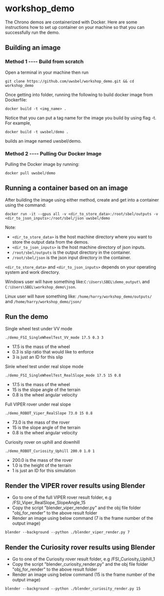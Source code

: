 # workshop_demo
The Chrono demos are containerized with Docker. Here are some instructions how to set up container on your machine so that you can successfully run the demo.

## Building an image
### Method 1 ---- Build from scratch 
Open a terminal in your machine then run 

```git clone https://github.com/uwsbel/workshop_demo.git && cd workshop_demo```

Once getting into folder, running the following to build docker image from Dockerfile:

``` docker build -t <img_name> . ```

Notice that you can put a tag name for the image you build by using flag -t. For example,

``` docker build -t uwsbel/demo . ```

builds an image named uwsbel/demo.


### Method 2 ---- Pulling Our Docker Image

Pulling the Docker image by running:

```docker pull uwsbel/demo```

## Running a container based on an image

After building the image using either method, create and get into a container using the command:

```docker run -it --gpus all -v <dir_to_store_data>:/root/sbel/outputs -v <dir_to_json_inputs>:/root/sbel/json uwsbel/demo ```

Note: 
- ```<dir_to_store_data>``` is the host machine directory where you want to store the output data from the demos. 
- ```<dir_to_json_inputs>``` is the host machine directory of json inputs. 
- ```/root/sbel/outputs``` is the output directory in the container.
- ```/root/sbel/json``` is the json input directory in the container.

```<dir_to_store_data>``` and ```<dir_to_json_inputs>``` depends on your operating system and work directory.

Windows user will have something like:```C:\Users\SBEL\demo_output\``` and ``` C:\Users\SBEL\workshop_demo\json```.

Linux user will have something like: ```/home/harry/workshop_demo/outputs/``` and ```/home/harry/workshop_demo/json/```

## Run the demo
Single wheel test under VV mode

```./demo_FSI_SingleWheelTest_VV_mode 17.5 0.3 3```

- 17.5 is the mass of the wheel
- 0.3 is slip ratio that would like to enforce
- 3 is just an ID for this slip

Sinle wheel test under real slope mode

```./demo_FSI_SingleWheelTest_RealSlope_mode 17.5 15 0.8```

- 17.5 is the mass of the wheel
- 15 is the slope angle of the terrain
- 0.8 is the wheel angular velocity

Full VIPER rover under real slope

```./demo_ROBOT_Viper_RealSlope 73.0 15 0.8```

- 73.0 is the mass of the rover
- 15 is the slope angle of the terrain
- 0.8 is the wheel angular velocity

Curiosity rover on uphill and downhill

```./demo_ROBOT_Curiosity_Uphill 200.0 1.0 1```

- 200.0 is the mass of the rover
- 1.0 is the height of the terrain
- 1 is just an ID for this simulation

## Render the VIPER rover results using Blender
- Go to one of the full VIPER rover result folder, e.g /FSI_Viper_RealSlope_SlopeAngle_15
- Copy the script "blender_viper_render.py" and the obj file folder "obj_for_render" to the above result folder
- Render an image using below command (7 is the frame number of the output image)

```blender --background --python ./blender_viper_render.py 7```

## Render the Curiosity rover results using Blender
- Go to one of the Curiosity rover result folder, e.g /FSI_Curiosity_Uphill_1
- Copy the script "blender_curiosity_render.py" and the obj file folder "obj_for_render" to the above result folder
- Render an image using below command (15 is the frame number of the output image)

```blender --background --python ./blender_curiosity_render.py 15```
